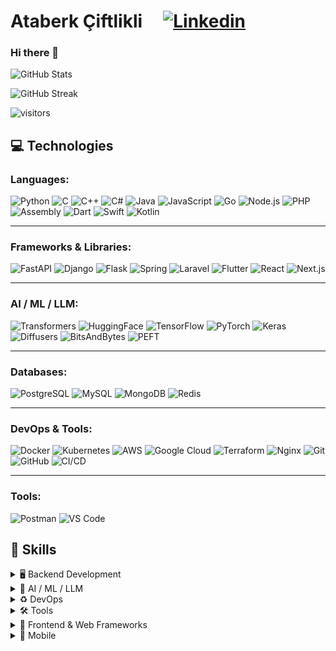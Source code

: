 # Ataberk Çiftlikli  &nbsp; &nbsp; [![Linkedin](https://i.stack.imgur.com/gVE0j.png)](https://www.linkedin.com/in/ataberk/)

### Hi there 👋

![GitHub Stats](https://github-readme-stats.vercel.app/api?username=ataberkciftlikli&count_private=true&show_icons=true)

![GitHub Streak]( https://github-readme-streak-stats.herokuapp.com?user=ataberkciftlikli&hide_border=true&date_format=j%20M%5B%20Y%5D&card_width=450)

![visitors](https://visitor-badge.laobi.icu/badge?page_id=ataberkciftlikli)

## 💻 Technologies

### Languages:
![Python](https://img.shields.io/badge/-Python-056676?style=flat&logo=Python&labelColor=000)
![C](https://img.shields.io/badge/-C-056676?style=flat&logo=c&labelColor=000)
![C++](https://img.shields.io/badge/-C++-056676?style=flat&logo=cplusplus&labelColor=000)
![C#](https://img.shields.io/badge/-C%23-056676?style=flat&logo=csharp&labelColor=000)
![Java](https://img.shields.io/badge/-Java-056676?style=flat&logo=java&labelColor=000)
![JavaScript](https://img.shields.io/badge/-JavaScript-056676?style=flat&logo=javascript&labelColor=000)
![Go](https://img.shields.io/badge/-Go-056676?style=flat&logo=go&labelColor=000)
![Node.js](https://img.shields.io/badge/-Node.js-056676?style=flat&logo=node.js&labelColor=000)
![PHP](https://img.shields.io/badge/-PHP-056676?style=flat&logo=php&labelColor=000)
![Assembly](https://img.shields.io/badge/-Assembly-056676?style=flat&logo=gnu&labelColor=000)
![Dart](https://img.shields.io/badge/-Dart-056676?style=flat&logo=dart&labelColor=000)
![Swift](https://img.shields.io/badge/-Swift-056676?style=flat&logo=swift&labelColor=000)
![Kotlin](https://img.shields.io/badge/-Kotlin-056676?style=flat&logo=kotlin&labelColor=000)

---

### Frameworks & Libraries:
![FastAPI](https://img.shields.io/badge/-FastAPI-056676?style=flat&logo=fastapi&labelColor=000)
![Django](https://img.shields.io/badge/-Django-056676?style=flat&logo=django&labelColor=000)
![Flask](https://img.shields.io/badge/-Flask-056676?style=flat&logo=flask&labelColor=000)
![Spring](https://img.shields.io/badge/-Spring-056676?style=flat&logo=spring&labelColor=000)
![Laravel](https://img.shields.io/badge/-Laravel-FF2D20?style=flat&logo=laravel&labelColor=000)
![Flutter](https://img.shields.io/badge/-Flutter-056676?style=flat&logo=flutter&labelColor=000)
![React](https://img.shields.io/badge/-React-61DAFB?style=flat&logo=react&labelColor=000)
![Next.js](https://img.shields.io/badge/-Next.js-000000?style=flat&logo=next.js&labelColor=000)

---

### AI / ML / LLM:
![Transformers](https://img.shields.io/badge/-Transformers-9BCE7A?style=flat&logo=transformers&labelColor=000)
![HuggingFace](https://img.shields.io/badge/-HuggingFace-FFBF00?style=flat&logo=huggingface&logoColor=black)
![TensorFlow](https://img.shields.io/badge/-TensorFlow-FF6F00?style=flat&logo=tensorflow&labelColor=000)
![PyTorch](https://img.shields.io/badge/-PyTorch-EE4C2C?style=flat&logo=pytorch&labelColor=000)
![Keras](https://img.shields.io/badge/-Keras-D00000?style=flat&logo=keras&labelColor=000)
![Diffusers](https://img.shields.io/badge/-Diffusers-056676?style=flat&labelColor=000)
![BitsAndBytes](https://img.shields.io/badge/-BitsAndBytes-056676?style=flat&labelColor=000)
![PEFT](https://img.shields.io/badge/-PEFT-056676?style=flat&labelColor=000)

---

### Databases:
![PostgreSQL](https://img.shields.io/badge/-PostgreSQL-438DB9?style=flat&logo=postgresql&logoColor=white)
![MySQL](https://img.shields.io/badge/-MySQL-438DB9?style=flat&logo=mysql&logoColor=white)
![MongoDB](https://img.shields.io/badge/-MongoDB-4EA94B?style=flat&logo=mongodb&logoColor=white)
![Redis](https://img.shields.io/badge/-Redis-B5053C?style=flat&logo=redis&logoColor=white)

---

### DevOps & Tools:
![Docker](https://img.shields.io/badge/-Docker-056676?style=flat&logo=Docker&labelColor=000)
![Kubernetes](https://img.shields.io/badge/-Kubernetes-056676?style=flat&logo=Kubernetes&labelColor=000)
![AWS](https://img.shields.io/badge/-AWS-056676?style=flat&logo=amazon&labelColor=000)
![Google Cloud](https://img.shields.io/badge/-Google%20Cloud-056676?style=flat&logo=googlecloud&labelColor=000)
![Terraform](https://img.shields.io/badge/-Terraform-056676?style=flat&logo=terraform&labelColor=000)
![Nginx](https://img.shields.io/badge/-NGINX-056676?style=flat&logo=nginx&labelColor=000)
![Git](https://img.shields.io/badge/-Git-056676?style=flat&logo=git&labelColor=000)
![GitHub](https://img.shields.io/badge/-GitHub-056676?style=flat&logo=github&labelColor=000)
![CI/CD](https://img.shields.io/badge/-CI%2FCD-056676?style=flat&logo=githubactions&labelColor=000)

---

### Tools:
![Postman](https://img.shields.io/badge/-Postman-FF6C37?style=flat&logo=postman&labelColor=000)
![VS Code](https://img.shields.io/badge/-VS%20Code-0078D4?style=flat&logo=visual%20studio%20code&labelColor=000)

## 🔧 Skills

<details>
<summary>🖥️ Backend Development</summary>
<p align="left">
  <img src="https://img.shields.io/badge/python-239120?style=for-the-badge&logo=python&logoColor=white" />
  <img src="https://img.shields.io/badge/Django-205B4F?style=for-the-badge&logo=django&logoColor=white" />
  <img src="https://img.shields.io/badge/Flask-000000?style=for-the-badge&logo=flask&logoColor=white" />
  <img src="https://img.shields.io/badge/FastAPI-9BCE7A?style=for-the-badge&logo=fastapi&logoColor=white" />
  <img src="https://img.shields.io/badge/Laravel-FF2D20?style=for-the-badge&logo=laravel&logoColor=white" />
  <img src="https://img.shields.io/badge/Spring-6DB33F?style=for-the-badge&logo=spring&logoColor=white" />
  <img src="https://img.shields.io/badge/Node.js-339933?style=for-the-badge&logo=node.js&logoColor=white" />
  <img src="https://img.shields.io/badge/PostgreSQL-438DB9?style=for-the-badge&logo=postgresql&logoColor=white" />
  <img src="https://img.shields.io/badge/Redis-B5053C?style=for-the-badge&logo=redis&logoColor=white" />
</p>
</details>

<details>
<summary>🤖 AI / ML / LLM</summary>
<p align="left">
  
  <!-- Frameworks / Libraries -->
  <img src="https://img.shields.io/badge/TensorFlow-FF6F00?style=for-the-badge&logo=tensorflow&logoColor=white" />
  <img src="https://img.shields.io/badge/PyTorch-EE4C2C?style=for-the-badge&logo=pytorch&logoColor=white" />
  <img src="https://img.shields.io/badge/Transformers-9BCE7A?style=for-the-badge&logo=transformers&logoColor=white" />
  <img src="https://img.shields.io/badge/HuggingFace-FFD21F?style=for-the-badge&logo=huggingface&logoColor=black" />
  <img src="https://img.shields.io/badge/Keras-D00000?style=for-the-badge&logo=keras&logoColor=white" />
  <img src="https://img.shields.io/badge/Scikit--Learn-F7931E?style=for-the-badge&logo=scikit-learn&logoColor=white" />
  <img src="https://img.shields.io/badge/Diffusers-556270?style=for-the-badge" />
  <img src="https://img.shields.io/badge/BitsAndBytes-5E5C64?style=for-the-badge" />
  <img src="https://img.shields.io/badge/PEFT-6D7993?style=for-the-badge" />
  
  <!-- Model Families -->
  <img src="https://img.shields.io/badge/LLM-4A6C6F?style=for-the-badge" />
  <img src="https://img.shields.io/badge/NLP-8D6CAB?style=for-the-badge" />
  <img src="https://img.shields.io/badge/CNN-4B8B3B?style=for-the-badge" />
  <img src="https://img.shields.io/badge/3D--CNN-457B9D?style=for-the-badge" />
  <img src="https://img.shields.io/badge/RNN-615EFC?style=for-the-badge" />
  <img src="https://img.shields.io/badge/LSTM-FF7F50?style=for-the-badge" />
  <img src="https://img.shields.io/badge/GRU-FFAA00?style=for-the-badge" />
  <img src="https://img.shields.io/badge/BERT-FF9800?style=for-the-badge" />
  <img src="https://img.shields.io/badge/GPT-00BFFF?style=for-the-badge" />
  <img src="https://img.shields.io/badge/VisionTransformer-6A1B9A?style=for-the-badge" />
  <img src="https://img.shields.io/badge/YOLO/v8-252525?style=for-the-badge&logoColor=white" />
  <img src="https://img.shields.io/badge/ResNet-1976D2?style=for-the-badge" />
  <img src="https://img.shields.io/badge/STableDiffusion-FF3CAC?style=for-the-badge" />
  
</p>
</details>

<details>
<summary>♻️ DevOps</summary>
<p align="left">
  <img src="https://img.shields.io/badge/GitHubActions-2088FF?style=for-the-badge&logo=githubactions&logoColor=white" />
  <img src="https://img.shields.io/badge/Docker-2496ED?style=for-the-badge&logo=docker&logoColor=white" />
  <img src="https://img.shields.io/badge/Kubernetes-326CE5?style=for-the-badge&logo=kubernetes&logoColor=white" />
  <img src="https://img.shields.io/badge/Terraform-7B42BC?style=for-the-badge&logo=terraform&logoColor=white" />
  <img src="https://img.shields.io/badge/Prometheus-FB7105?style=for-the-badge&logo=prometheus&logoColor=white" />
  <img src="https://img.shields.io/badge/NGINX-269539?style=for-the-badge&logo=nginx&logoColor=white" />
</p>
</details>

<details>
<summary>🛠️ Tools</summary>
<p align="left">
  <img src="https://img.shields.io/badge/Git-F05032?style=for-the-badge&logo=git&logoColor=white" />
  <img src="https://img.shields.io/badge/GitHub-181717?style=for-the-badge&logo=github&logoColor=white" />
  <img src="https://img.shields.io/badge/Postman-FF6C37?style=for-the-badge&logo=postman&logoColor=white" />
  <img src="https://img.shields.io/badge/VS%20Code-0078D4?style=for-the-badge&logo=visual%20studio%20code&logoColor=white" />
</p>
</details>

<details>
<summary>🎨 Frontend & Web Frameworks</summary>
<p align="left">
  <img src="https://img.shields.io/badge/React-61DAFB?style=for-the-badge&logo=react&logoColor=black" />
  <img src="https://img.shields.io/badge/Next.js-000000?style=for-the-badge&logo=next.js&logoColor=white" />
  <img src="https://img.shields.io/badge/TailwindCSS-38B2AC?style=for-the-badge&logo=tailwindcss&logoColor=white" />
  <img src="https://img.shields.io/badge/JavaScript-F7DF1E?style=for-the-badge&logo=javascript&logoColor=black" />
  <img src="https://img.shields.io/badge/HTML5-E34F26?style=for-the-badge&logo=html5&logoColor=white" />
  <img src="https://img.shields.io/badge/CSS3-1572B6?style=for-the-badge&logo=css3&logoColor=white" />
</p>
</details>

<details>
<summary>📱 Mobile</summary>
<p align="left">
  <img src="https://img.shields.io/badge/Flutter-02569B?style=for-the-badge&logo=flutter&logoColor=white" />
  <img src="https://img.shields.io/badge/Dart-0175C2?style=for-the-badge&logo=dart&logoColor=white" />
  <img src="https://img.shields.io/badge/Kotlin-0095D5?style=for-the-badge&logo=kotlin&logoColor=white" />
  <img src="https://img.shields.io/badge/Swift-FA7343?style=for-the-badge&logo=swift&logoColor=white" />
</p>
</details>

